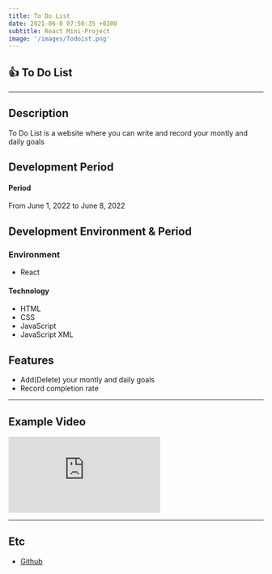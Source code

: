 ```yaml
---
title: To Do List
date: 2021-06-8 07:50:35 +0300
subtitle: React Mini-Project
image: '/images/Todoist.png'
---
```


## :+1: To Do List <br/>

___

## Description
To Do List is a website where you can write and record your montly and daily goals <br/>

## Development Period <br/>
#### Period<br/>
From June 1, 2022 to June 8, 2022 <br/>

## Development Environment & Period <br/>
### Environment<br/>
* React

#### Technology<br/>
* HTML
* CSS
* JavaScript
* JavaScript XML

## Features
* Add(Delete) your montly and daily goals
* Record completion rate

___

## Example Video <br/>
<p><iframe src="https://www.youtube.com/embed/PKCAdfOaz_I" frameborder="0" allowfullscreen></iframe></p>

___

## Etc
* [Github](https://github.com/HongDaye71/JS_CatchTheCarrot)<br/>